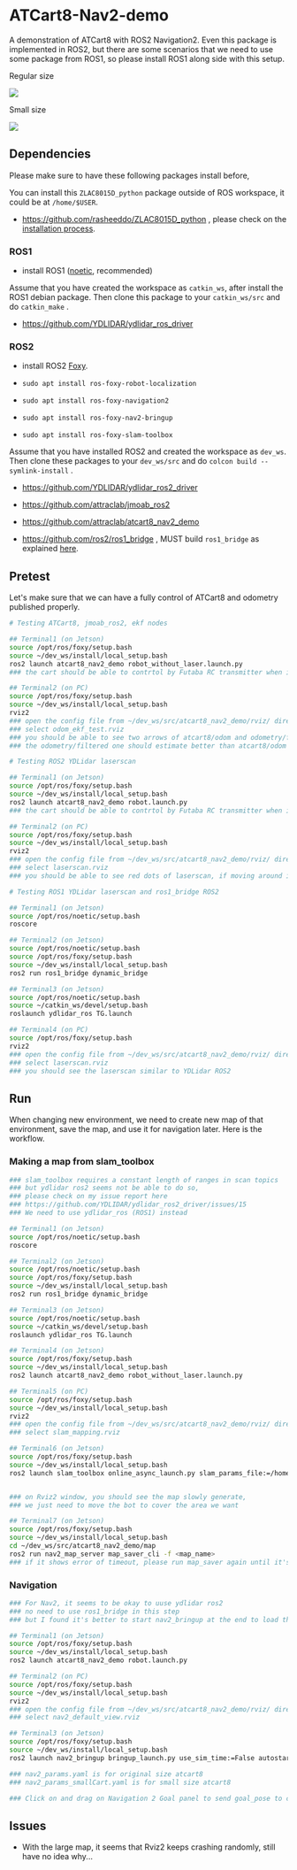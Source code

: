 # ATCart8-Nav2-demo

A demonstration of ATCart8 with ROS2 Navigation2. Even this package is implemented in ROS2, but there are some scenarios that we need to use some package from ROS1, so please install ROS1 along side with this setup.

Regular size

![](images/atcart8_big.jpg)

Small size

![](images/atcart8_small.jpg)



## Dependencies

Please make sure to have these following packages install before,

You can install this `ZLAC8015D_python` package outside of ROS workspace, it could be at `/home/$USER`.

- https://github.com/rasheeddo/ZLAC8015D_python , please check on the [installation process](https://github.com/rasheeddo/ZLAC8015D_python#installation).


### ROS1

- install ROS1 ([noetic](http://wiki.ros.org/noetic/Installation/Ubuntu), recommended)

Assume that you have created the workspace as `catkin_ws`, after install the ROS1 debian package. Then clone this package to your `catkin_ws/src` and do `catkin_make` .

- https://github.com/YDLIDAR/ydlidar_ros_driver

### ROS2

- install ROS2 [Foxy](https://docs.ros.org/en/foxy/Installation.html).

- `sudo apt install ros-foxy-robot-localization`

- `sudo apt install ros-foxy-navigation2`

- `sudo apt install ros-foxy-nav2-bringup`

- `sudo apt install ros-foxy-slam-toolbox`

Assume that you have installed ROS2 and created the workspace as `dev_ws`. Then clone these packages to your `dev_ws/src` and do `colcon build --symlink-install` .

- https://github.com/YDLIDAR/ydlidar_ros2_driver

- https://github.com/attraclab/jmoab_ros2

- https://github.com/attraclab/atcart8_nav2_demo

- https://github.com/ros2/ros1_bridge , MUST build `ros1_bridge` as explained [here](https://github.com/ros2/ros1_bridge#building-the-bridge-from-source).


## Pretest

Let's make sure that we can have a fully control of ATCart8 and odometry published properly.

```sh
# Testing ATCart8, jmoab_ros2, ekf nodes

## Terminal1 (on Jetson)
source /opt/ros/foxy/setup.bash
source ~/dev_ws/install/local_setup.bash
ros2 launch atcart8_nav2_demo robot_without_laser.launch.py
### the cart should be able to contrtol by Futaba RC transmitter when in manual mode.

## Terminal2 (on PC)
source /opt/ros/foxy/setup.bash
source ~/dev_ws/install/local_setup.bash
rviz2
### open the config file from ~/dev_ws/src/atcart8_nav2_demo/rviz/ directory
### select odom_ekf_test.rviz
### you should be able to see two arrows of atcart8/odom and odometry/filtered topics
### the odometry/filtered one should estimate better than atcart8/odom once you move the bot for a while
```

```sh
# Testing ROS2 YDLidar laserscan

## Terminal1 (on Jetson)
source /opt/ros/foxy/setup.bash
source ~/dev_ws/install/local_setup.bash
ros2 launch atcart8_nav2_demo robot.launch.py
### the cart should be able to contrtol by Futaba RC transmitter when in manual mode.

## Terminal2 (on PC)
source /opt/ros/foxy/setup.bash
source ~/dev_ws/install/local_setup.bash
rviz2
### open the config file from ~/dev_ws/src/atcart8_nav2_demo/rviz/ directory
### select laserscan.rviz
### you should be able to see red dots of laserscan, if moving around it should change the orientation too.
```

```sh
# Testing ROS1 YDLidar laserscan and ros1_bridge ROS2

## Terminal1 (on Jetson)
source /opt/ros/noetic/setup.bash 
roscore

## Terminal2 (on Jetson)
source /opt/ros/noetic/setup.bash
source /opt/ros/foxy/setup.bash
source ~/dev_ws/install/local_setup.bash
ros2 run ros1_bridge dynamic_bridge

## Terminal3 (on Jetson)
source /opt/ros/noetic/setup.bash
source ~/catkin_ws/devel/setup.bash
roslaunch ydlidar_ros TG.launch

## Terminal4 (on PC)
source /opt/ros/foxy/setup.bash
rviz2
### open the config file from ~/dev_ws/src/atcart8_nav2_demo/rviz/ directory
### select laserscan.rviz
### you should see the laserscan similar to YDLidar ROS2

```

## Run

When changing new environment, we need to create new map of that environment, save the map, and use it for navigation later.
Here is the workflow.

### Making a map from slam_toolbox

```sh
### slam_toolbox requires a constant length of ranges in scan topics
### but ydlidar ros2 seems not be able to do so,
### please check on my issue report here
### https://github.com/YDLIDAR/ydlidar_ros2_driver/issues/15
### We need to use ydlidar_ros (ROS1) instead

## Terminal1 (on Jetson)
source /opt/ros/noetic/setup.bash
roscore

## Terminal2 (on Jetson)
source /opt/ros/noetic/setup.bash
source /opt/ros/foxy/setup.bash
source ~/dev_ws/install/local_setup.bash
ros2 run ros1_bridge dynamic_bridge

## Terminal3 (on Jetson)
source /opt/ros/noetic/setup.bash
source ~/catkin_ws/devel/setup.bash
roslaunch ydlidar_ros TG.launch

## Terminal4 (on Jetson)
source /opt/ros/foxy/setup.bash
source ~/dev_ws/install/local_setup.bash
ros2 launch atcart8_nav2_demo robot_without_laser.launch.py

## Terminal5 (on PC)
source /opt/ros/foxy/setup.bash
source ~/dev_ws/install/local_setup.bash
rviz2
### open the config file from ~/dev_ws/src/atcart8_nav2_demo/rviz/ directory
### select slam_mapping.rviz

## Terminal6 (on Jetson)
source /opt/ros/foxy/setup.bash
source ~/dev_ws/install/local_setup.bash
ros2 launch slam_toolbox online_async_launch.py slam_params_file:=/home/$USER/dev_ws/src/atcart8_nav2_demo/config/mapper_params_online_async.yaml


### on Rviz2 window, you should see the map slowly generate,
### we just need to move the bot to cover the area we want

## Terminal7 (on Jetson)
source /opt/ros/foxy/setup.bash
source ~/dev_ws/install/local_setup.bash
cd ~/dev_ws/src/atcart8_nav2_demo/map
ros2 run nav2_map_server map_saver_cli -f <map_name>
### if it shows error of timeout, please run map_saver again until it's complete saving.
```

### Navigation

```sh
### For Nav2, it seems to be okay to uuse ydlidar ros2
### no need to use ros1_bridge in this step
### but I found it's better to start nav2_bringup at the end to load the map properly

## Terminal1 (on Jetson)
source /opt/ros/foxy/setup.bash
source ~/dev_ws/install/local_setup.bash
ros2 launch atcart8_nav2_demo robot.launch.py

## Terminal2 (on PC)
source /opt/ros/foxy/setup.bash
source ~/dev_ws/install/local_setup.bash
rviz2
### open the config file from ~/dev_ws/src/atcart8_nav2_demo/rviz/ directory
### select nav2_default_view.rviz

## Terminal3 (on Jetson)
source /opt/ros/foxy/setup.bash
source ~/dev_ws/install/local_setup.bash
ros2 launch nav2_bringup bringup_launch.py use_sim_time:=False autostart:=True map:=/home/$USER/dev_ws/src/atcart8_nav2_demo/map/<your-map>.yaml params_file:=/home/$USER/dev_ws/src/atcart8_nav2_demo/config/nav2_params.yaml

### nav2_params.yaml is for original size atcart8
### nav2_params_smallCart.yaml is for small size atcart8

### Click on and drag on Navigation 2 Goal panel to send goal_pose to controller
```

## Issues

- With the large map, it seems that Rviz2 keeps crashing randomly, still have no idea why...

